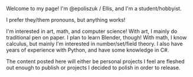 Welcome to my page! I'm @epoliszuk / Ellis, and I'm a student/hobbyist.

I prefer they/them pronouns, but anything works!

I'm interested in art, math, and computer science! With art, I mainly do traditional pen on paper. I plan to learn Blender, though! With math, I know calculus, but mainly I'm interested in number/set/field theory. I also have years of experience with Python, and have some knowledge in C#.

The content posted here will either be personal projects I feel are fleshed out enough to publish or projects I decided to polish in order to release.
